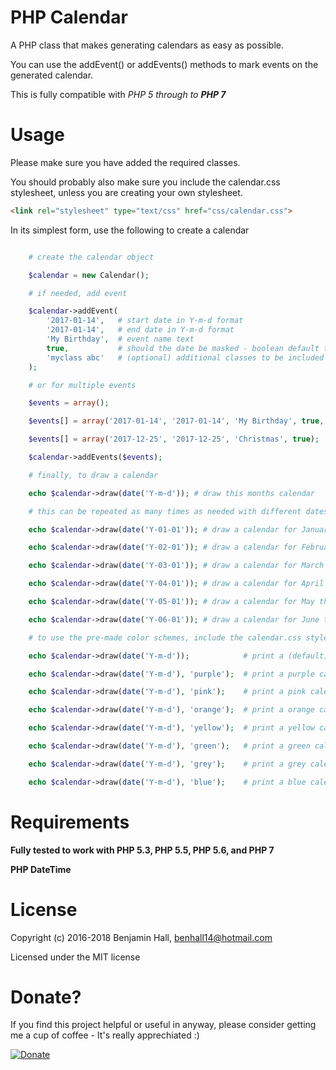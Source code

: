 # PHP Calendar
A PHP class that makes generating calendars as easy as possible.

You can use the addEvent() or addEvents() methods to mark events on the generated calendar.

This is fully compatible with *PHP 5 through to **PHP 7***

# Usage
Please make sure you have added the required classes.

You should probably also make sure you include the calendar.css stylesheet, unless you are creating your own stylesheet.
```html
<link rel="stylesheet" type="text/css" href="css/calendar.css">
```

In its simplest form, use the following to create a calendar

```php

    # create the calendar object

    $calendar = new Calendar();

    # if needed, add event

	$calendar->addEvent(
	    '2017-01-14',   # start date in Y-m-d format
	    '2017-01-14',   # end date in Y-m-d format
	    'My Birthday',  # event name text
	    true,           # should the date be masked - boolean default true
	    'myclass abc'   # (optional) additional classes to be included on the event days
	);

    # or for multiple events

	$events = array();

	$events[] = array('2017-01-14', '2017-01-14', 'My Birthday', true, 'myclass abc');

	$events[] = array('2017-12-25', '2017-12-25', 'Christmas', true);

	$calendar->addEvents($events);

	# finally, to draw a calendar

	echo $calendar->draw(date('Y-m-d')); # draw this months calendar

	# this can be repeated as many times as needed with different dates passed, such as:

	echo $calendar->draw(date('Y-01-01')); # draw a calendar for January this year

	echo $calendar->draw(date('Y-02-01')); # draw a calendar for February this year

	echo $calendar->draw(date('Y-03-01')); # draw a calendar for March this year

	echo $calendar->draw(date('Y-04-01')); # draw a calendar for April this year

	echo $calendar->draw(date('Y-05-01')); # draw a calendar for May this year

	echo $calendar->draw(date('Y-06-01')); # draw a calendar for June this year

	# to use the pre-made color schemes, include the calendar.css stylesheet and pass the color choice to the draw method, such as:

	echo $calendar->draw(date('Y-m-d'));            # print a (default) turquoise calendar

	echo $calendar->draw(date('Y-m-d'), 'purple');  # print a purple calendar

	echo $calendar->draw(date('Y-m-d'), 'pink');    # print a pink calendar

	echo $calendar->draw(date('Y-m-d'), 'orange');  # print a orange calendar

	echo $calendar->draw(date('Y-m-d'), 'yellow');  # print a yellow calendar

	echo $calendar->draw(date('Y-m-d'), 'green');   # print a green calendar

	echo $calendar->draw(date('Y-m-d'), 'grey');    # print a grey calendar

	echo $calendar->draw(date('Y-m-d'), 'blue');    # print a blue calendar

```

# Requirements

**Fully tested to work with PHP 5.3, PHP 5.5, PHP 5.6, and PHP 7**

**PHP DateTime**

# License
Copyright (c) 2016-2018 Benjamin Hall, benhall14@hotmail.com

Licensed under the MIT license

# Donate?
If you find this project helpful or useful in anyway, please consider getting me a cup of coffee - It's really apprechiated :)

[![Donate](https://img.shields.io/badge/Donate-PayPal-green.svg)](https://paypal.me/benhall14)
